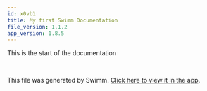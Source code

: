 ```yaml
---
id: x0vb1
title: My first Swimm Documentation
file_version: 1.1.2
app_version: 1.8.5
---
```


This is the start of the documentation

<br/>

This file was generated by Swimm. [Click here to view it in the app](https://app.swimm.io/repos/Z2l0aHViJTNBJTNBYnJpY2tsaW5rQXBpJTNBJTNBcm1mbG9yaXM=/docs/x0vb1).
